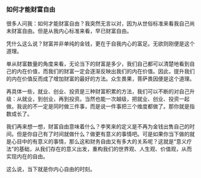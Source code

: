 ### 如何才能财富自由

很多人问我：如何才能财富自由？我突然无言以对，因为从世俗标准来看我自己尚未财富自由。但是从我内心标准来看，早已财富自由。

凭什么这么说？财富并非单纯的金钱，更在于自我内心的富足。无欲则刚便是这个道理。

单从财富数量的角度来看，无论当下的财富是多少，我们自己都可以清楚地看到自己的内在价值，而我们的财富一定会逐渐反映出我们的内在价值。因此，提升我们的内在价值反而成了增加财富的最好的方法。众生畏果，菩萨畏因便是这个道理。

再具体一些，就业、创业、投资是三种财富积累的方法，我们可以不断的对自己升级：从就业，到创业，再到投资。当然也能一次越级，把就业、创业、投资一起做。我说的不一定是同时做三件事，而是说一件事把三个维度都做了。那你就是指数成长了。

我们再来想一想，财富自由意味着什么？李笑来的定义是不再为金钱出售自己的时间。但是你自己有了时间就做什么？做更有意义的事情吧。可是如果你当下做的就是心目中的有意义的事情，那么这和财务自由又有多大的关系呢？这就是“意义疗法”的基础，从我们存在的意义出发，重构我们的世界观、人生观、价值观，从而实现内在的自由。

这么说，当下就是你内心自由的时刻。

